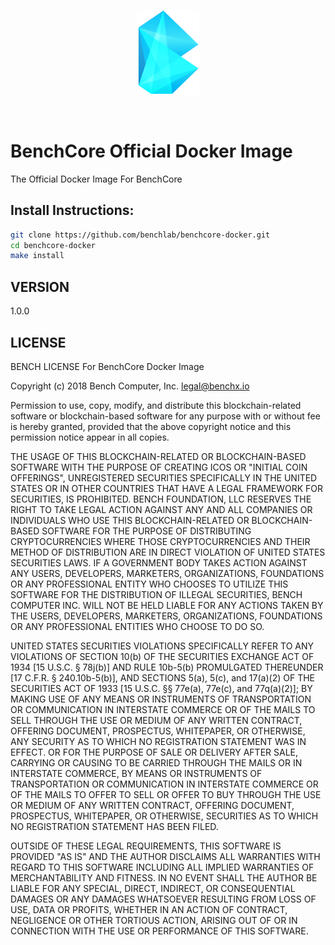 <p align="center">
  <img src="https://github.com/benchlab/benchx-media/raw/master/bench-logo.png" width="100px" alt="Bench Logo"/>
</p> <br>

# BenchCore Official Docker Image
The Official Docker Image For BenchCore


## Install Instructions:
```sh
git clone https://github.com/benchlab/benchcore-docker.git
cd benchcore-docker
make install
```

## VERSION
1.0.0

## LICENSE
BENCH LICENSE
For BenchCore Docker Image

Copyright (c) 2018 Bench Computer, Inc. <legal@benchx.io>

Permission to use, copy, modify, and distribute this blockchain-related
software or blockchain-based software for any purpose with or without 
fee is hereby granted, provided that the above copyright notice and this 
permission notice appear in all copies.

THE USAGE OF THIS BLOCKCHAIN-RELATED OR BLOCKCHAIN-BASED SOFTWARE WITH THE
PURPOSE OF CREATING ICOS OR "INITIAL COIN OFFERINGS", UNREGISTERED SECURITIES 
SPECIFICALLY IN THE UNITED STATES OR IN OTHER COUNTRIES THAT HAVE A LEGAL 
FRAMEWORK FOR SECURITIES, IS PROHIBITED. BENCH FOUNDATION, LLC RESERVES THE 
RIGHT TO TAKE LEGAL ACTION AGAINST ANY AND ALL COMPANIES OR INDIVIDUALS WHO
USE THIS BLOCKCHAIN-RELATED OR BLOCKCHAIN-BASED SOFTWARE FOR THE PURPOSE OF 
DISTRIBUTING CRYPTOCURRENCIES WHERE THOSE CRYPTOCURRENCIES AND THEIR METHOD
OF DISTRIBUTION ARE IN DIRECT VIOLATION OF UNITED STATES SECURITIES LAWS. 
IF A GOVERNMENT BODY TAKES ACTION AGAINST ANY USERS, DEVELOPERS, MARKETERS,
ORGANIZATIONS, FOUNDATIONS OR ANY PROFESSIONAL ENTITY WHO CHOOSES TO UTILIZE
THIS SOFTWARE FOR THE DISTRIBUTION OF ILLEGAL SECURITIES, BENCH COMPUTER INC.
WILL NOT BE HELD LIABLE FOR ANY ACTIONS TAKEN BY THE USERS, DEVELOPERS, MARKETERS,
ORGANIZATIONS, FOUNDATIONS OR ANY PROFESSIONAL ENTITIES WHO CHOOSE TO DO SO.

UNITED STATES SECURITIES VIOLATIONS SPECIFICALLY REFER TO ANY VIOLATIONS OF
SECTION 10(b) OF THE SECURITIES EXCHANGE ACT OF 1934 [15 U.S.C. § 78j(b)] AND
RULE 10b-5(b) PROMULGATED THEREUNDER [17 C.F.R. § 240.10b-5(b)], AND
SECTIONS 5(a), 5(c), and 17(a)(2) OF THE SECURITIES ACT OF 1933 [15 U.S.C.
§§ 77e(a), 77e(c), and 77q(a)(2)]; BY MAKING USE OF ANY MEANS OR INSTRUMENTS
OF TRANSPORTATION OR COMMUNICATION IN INTERSTATE COMMERCE OR OF THE MAILS TO
SELL THROUGH THE USE OR MEDIUM OF ANY WRITTEN CONTRACT, OFFERING DOCUMENT,
PROSPECTUS, WHITEPAPER, OR OTHERWISE, ANY SECURITY AS TO WHICH NO REGISTRATION
STATEMENT WAS IN EFFECT. OR FOR THE PURPOSE OF SALE OR DELIVERY AFTER SALE,
CARRYING OR CAUSING TO BE CARRIED THROUGH THE MAILS OR IN INTERSTATE COMMERCE,
BY MEANS OR INSTRUMENTS OF TRANSPORTATION OR COMMUNICATION IN INTERSTATE
COMMERCE OR OF THE MAILS TO OFFER TO SELL OR OFFER TO BUY THROUGH THE USE OR 
MEDIUM OF ANY WRITTEN CONTRACT, OFFERING DOCUMENT, PROSPECTUS, WHITEPAPER,
OR OTHERWISE, SECURITIES AS TO WHICH NO REGISTRATION STATEMENT HAS BEEN FILED.

OUTSIDE OF THESE LEGAL REQUIREMENTS, THIS SOFTWARE IS PROVIDED "AS IS" AND 
THE AUTHOR DISCLAIMS ALL WARRANTIES WITH REGARD TO THIS SOFTWARE INCLUDING 
ALL IMPLIED WARRANTIES OF MERCHANTABILITY AND FITNESS. IN NO EVENT SHALL 
THE AUTHOR BE LIABLE FOR ANY SPECIAL, DIRECT, INDIRECT, OR CONSEQUENTIAL 
DAMAGES OR ANY DAMAGES WHATSOEVER RESULTING FROM LOSS OF USE, DATA OR PROFITS, 
WHETHER IN AN ACTION OF CONTRACT, NEGLIGENCE OR OTHER TORTIOUS ACTION, 
ARISING OUT OF OR IN CONNECTION WITH THE USE OR PERFORMANCE OF THIS SOFTWARE.
